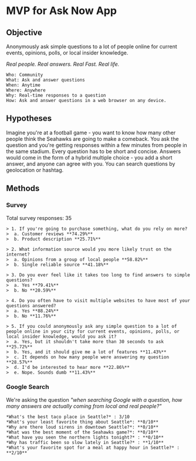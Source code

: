 # MVP for Ask Now App

## Objective
Anonymously ask simple questions to a lot of people online for current events, opinions, polls, or local insider knowledge.

*Real people. Real answers. Real Fast. Real life.*

```
Who: Community
What: Ask and answer questions
When: Anytime
Where: Anywhere
Why: Real-time responses to a question
How: Ask and answer questions in a web browser on any device.
```

## Hypotheses
Imagine you're at a football game - you want to know how many other people think the Seahawks are going to make a comeback. You ask the question and you're getting responses within a few minutes from people in the same stadium. Every question has to be short and concise. Answers would come in the form of a hybrid multiple choice - you add a short answer, and anyone can agree with you. You can search questions by geolocation or hashtag.

## Methods

### Survey
Total survey responses: 35

```
> 1. If you're going to purchase something, what do you rely on more?
>  a. Customer reviews **74.29%**
>  b. Product description **25.71%**

> 2. What information source would you more likely trust on the internet?
>  a. Opinions from a group of local people **58.82%**
>  b. Single reliable source **41.18%**

> 3. Do you ever feel like it takes too long to find answers to simple questions?
>  a. Yes **79.41%**
>  b. No **20.59%**

> 4. Do you often have to visit multiple websites to have most of your questions answered?
>  a. Yes **88.24%**
>  b. No **11.76%**

> 5. If you could anonymously ask any simple question to a lot of people online in your city for current events, opinions, polls, or local insider knowledge, would you ask it?
>  a. Yes, but it shouldn't take more than 30 seconds to ask **25.72%**
>  b. Yes, and it should give me a lot of features **11.43%**
>  c. It depends on how many people were answering my question **28.57%**
>  d. I'd be interested to hear more **22.86%**
>  e. Nope. Sounds dumb **11.43%**
```

### Google Search

We're asking the question *"when searching Google with a question, how many answers are actually coming from local and real people?"*

```
*What's the best taco place in Seattle?* : 3/10
*What's your least favorite thing about Seattle*: **0/10**
*Why are there loud sirens in downtown Seattle?*: **0/10**
*What was the best moment of the Seahawks game?*: **0/10**
*What have you seen the northern lights tonight?* : **0/10**
*Why has traffic been so slow lately in Seattle?* : **1/10**
*What's your favorite spot for a meal at happy hour in Seattle?* : **2/10**
```